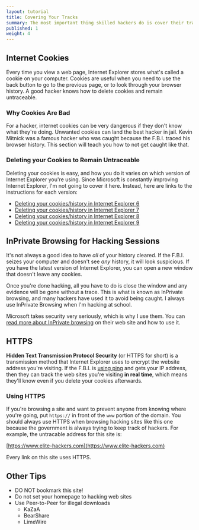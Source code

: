 ```yaml
---
layout: tutorial
title: Covering Your Tracks
summary: The most important thing skilled hackers do is cover their tracks. This article talks about how to hack people and servers without getting caught!
published: 1
weight: 4
---
```

## Internet Cookies ##

Every time you view a web page, Internet Explorer stores what's called a cookie on your computer. Cookies are useful when you need to use the back button to go to the previous page, or to look through your browser history. A good hacker knows how to delete cookies and remain untraceable.



### Why Cookies Are Bad ###

For a hacker, internet cookies can be very dangerous if they don't know what they're doing.  Unwanted cookies can land the best hacker in jail. Kevin Mitnick was a famous hacker who was caught because the F.B.I. traced his browser history. This section will teach you how to not get caught like that.

### Deleting your Cookies to Remain Untraceable ###

Deleting your cookies is easy, and how you do it varies on which version of Internet Explorer you're using. Since Microsoft is constantly improving Internet Explorer, I'm not going to cover it here. Instead, here are links to the instructions for each version:

* <a target="_blank" title="Deleting your cookies/history in Internet Explorer 6" href="https://support.microsoft.com/en-us/kb/278835">Deleting your cookies/history in Internet Explorer 6</a>
* <a target="_blank" title="Deleting your cookies/history in Internet Explorer 7" href="https://support.microsoft.com/en-us/kb/278835">Deleting your cookies/history in Internet Explorer 7</a>
* <a target="_blank" title="Deleting your cookies/history in Internet Explorer 8" href="https://support.microsoft.com/en-us/kb/278835">Deleting your cookies/history in Internet Explorer 8</a>
* <a target="_blank" title="Deleting your cookies/history in Internet Explorer 9" href="https://support.microsoft.com/en-us/kb/278835">Deleting your cookies/history in Internet Explorer 9</a>

## InPrivate Browsing for Hacking Sessions ##

It's not always a good idea to have *all* of your history cleared. If the F.B.I. seizes your computer and doesn't see *any* history, it will look suspicious. If you have the latest version of Internet Explorer, you can open a new window that doesn't leave any cookies.

Once you're done hacking, all you have to do is close the window and any evidence will be gone without a trace. This is what is known as InPrivate browsing, and many hackers have used it to avoid being caught. I always use InPrivate Browsing when I'm hacking at school.

Microsoft takes security very seriously, which is why I use them. You can <a target="_blank" title="Untracable hacking with Microsoft Internet Explorer" href="https://windows.microsoft.com/en-us/internet-explorer/products/ie-9/features/in-private">read more about InPrivate browsing</a> on their web site and how to use it.

## HTTPS ##

**Hidden Text Transmission Protocol Security** (or HTTPS for short) is a transmission method that Internet Explorer uses to encrypt the website address you're visiting. If the F.B.I. is <a href="#ping?">using ping</a> and gets your IP address, then they can track the web sites you're visiting **in real time**, which means they'll know even if you delete your cookies afterwards.

### Using HTTPS ###

If you're browsing a site and want to prevent anyone from knowing where you're going, put `https://` in front of the `www` portion of the domain. You should always use HTTPS when browsing hacking sites like this one because the government is always trying to keep track of hackers. For example, the untracable address for this site is:

[https://www.elite-hackers.com](https://www.elite-hackers.com)

Every link on this site uses HTTPS.

## Other Tips ##

* DO NOT bookmark this site!
* Do not set your homepage to hacking web sites
* Use Peer-to-Peer for illegal downloads
   * KaZaA
   * BearShare
   * LimeWire

